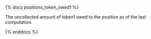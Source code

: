 {% docs positions_token_owed1 %}

The uncollected amount of token1 owed to the position as of the last computation.

{% enddocs %}